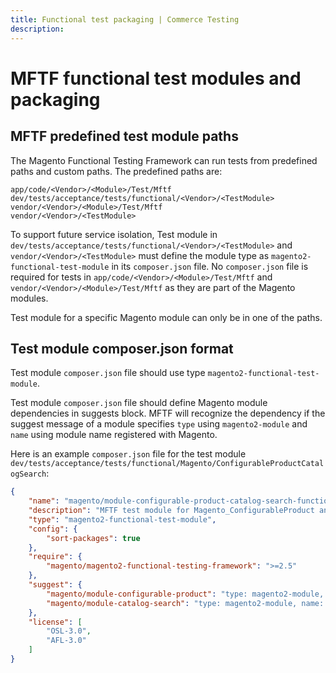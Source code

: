 ```yaml
---
title: Functional test packaging | Commerce Testing
description:
---
```


# MFTF functional test modules and packaging

## MFTF predefined test module paths

The Magento Functional Testing Framework can run tests from predefined paths and custom paths. The predefined paths are:

```text
app/code/<Vendor>/<Module>/Test/Mftf
dev/tests/acceptance/tests/functional/<Vendor>/<TestModule>
vendor/<Vendor>/<Module>/Test/Mftf
vendor/<Vendor>/<TestModule>
```

To support future service isolation, Test module in `dev/tests/acceptance/tests/functional/<Vendor>/<TestModule>` and
`vendor/<Vendor>/<TestModule>` must define the module type as `magento2-functional-test-module` in its `composer.json` file.
No `composer.json` file is required for tests in `app/code/<Vendor>/<Module>/Test/Mftf` and `vendor/<Vendor>/<Module>/Test/Mftf`
as they are part of the Magento modules.

Test module for a specific Magento module can only be in one of the paths.

## Test module composer.json format

Test module `composer.json` file should use type `magento2-functional-test-module`.

Test module `composer.json` file should define Magento module dependencies in suggests block.
MFTF will recognize the dependency if the suggest message of a module specifies `type` using `magento2-module` and `name`
using module name registered with Magento.

Here is an example `composer.json` file for the test module `dev/tests/acceptance/tests/functional/Magento/ConfigurableProductCatalogSearch`:

```json
{
    "name": "magento/module-configurable-product-catalog-search-functional-test",
    "description": "MFTF test module for Magento_ConfigurableProduct and Magento_CatalogSearch",
    "type": "magento2-functional-test-module",
    "config": {
        "sort-packages": true
    },
    "require": {
        "magento/magento2-functional-testing-framework": ">=2.5"
    },
    "suggest": {
        "magento/module-configurable-product": "type: magento2-module, name: Magento_ConfigurableProduct, version: *",
        "magento/module-catalog-search": "type: magento2-module, name: Magento_CatalogSearch, version: *"
    },
    "license": [
        "OSL-3.0",
        "AFL-3.0"
    ]
}
```
